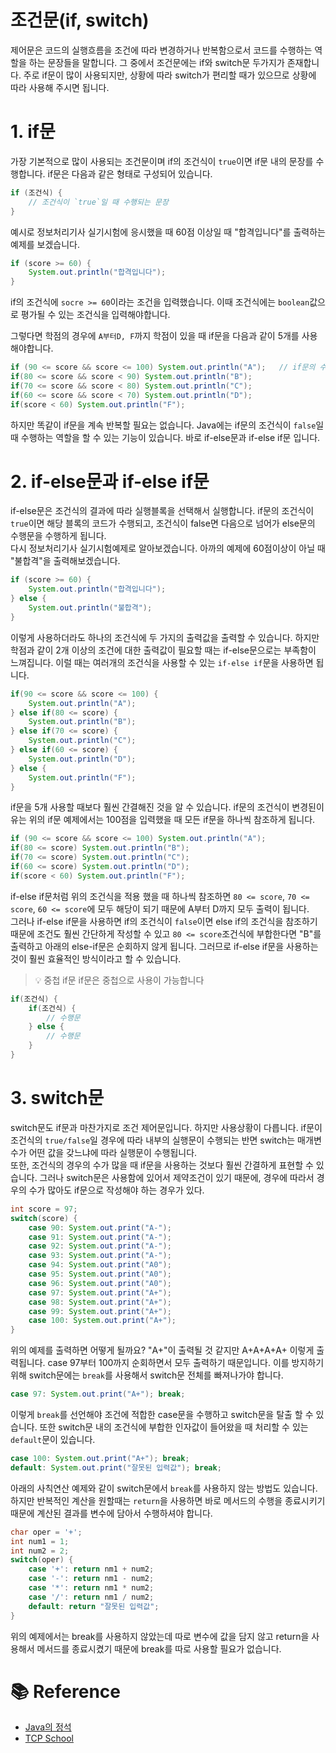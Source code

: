 # 조건문(if, switch)

제어문은 코드의 실행흐름을 조건에 따라 변경하거나 반복함으로서 코드를 수행하는 역할을 하는 문장들을 말합니다. 그 중에서 조건문에는 if와 switch문 두가지가 존재합니다. 주로 if문이 많이 사용되지만, 상황에 따라 switch가 편리할 때가 있으므로 상황에 따라 사용해 주시면 됩니다.

# 1. if문

가장 기본적으로 많이 사용되는 조건문이며 if의 조건식이 `true`이면 if문 내의 문장를 수행합니다. if문은 다음과 같은 형태로 구성되어 있습니다.

```java
if (조건식) {
	// 조건식이 `true`일 때 수행되는 문장
}
```

예시로 정보처리기사 실기시험에 응시했을 때 60점 이상일 때 "합격입니다"를 출력하는 예제를 보겠습니다.

```java
if (score >= 60) {
	System.out.println("합격입니다");
}
```

if의 조건식에 `socre >= 60`이라는 조건을 입력했습니다. 이때 조건식에는 `boolean`값으로 평가될 수 있는 조건식을 입력해야합니다.

그렇다면 학점의 경우에 `A부터D, F`까지 학점이 있을 때 if문을 다음과 같이 5개를 사용해야합니다.

```java
if (90 <= score && score <= 100) System.out.println("A");	// if문의 수행문이 한 줄로 구성되어 있는 경우 {}를 사용하지 않아도 됩니다.
if(80 <= score && score < 90) System.out.println("B");
if(70 <= score && score < 80) System.out.println("C");
if(60 <= score && score < 70) System.out.println("D");
if(score < 60) System.out.println("F");
```

하지만 똑같이 if문을 계속 반복할 필요는 없습니다. Java에는 if문의 조건식이 `false`일 때 수행하는 역할을 할 수 있는 기능이 있습니다. 바로 if-else문과 if-else if문 입니다.

# 2. if-else문과 if-else if문

if-else문은 조건식의 결과에 따라 실행블록을 선택해서 실행합니다. if문의 조건식이 `true`이면 해당 블록의 코드가 수행되고, 조건식이 false면 다음으로 넘어가 else문의 수행문을 수행하게 됩니다.  
다시 정보처리기사 실기시험예제로 알아보겠습니다. 아까의 예제에 60점이상이 아닐 때 "불합격"을 출력해보겠습니다.

```java
if (score >= 60) {
	System.out.println("합격입니다");
} else {
	System.out.println("불합격");
}
```

이렇게 사용하더라도 하나의 조건식에 두 가지의 출력값을 출력할 수 있습니다. 하지만 학점과 같이 2개 이상의 조건에 대한 출력값이 필요할 때는 if-else문으로는 부족함이 느껴집니다. 이럴 때는 여러개의 조건식을 사용할 수 있는 `if-else if`문을 사용하면 됩니다.

```java
if(90 <= score && score <= 100) {
	System.out.println("A");
} else if(80 <= score) {
	System.out.println("B");
} else if(70 <= score) {
	System.out.println("C");
} else if(60 <= score) {
	System.out.println("D");
} else {
	System.out.println("F");
}
```

if문을 5개 사용할 때보다 훨씬 간결해진 것을 알 수 있습니다. if문의 조건식이 변경된이유는 위의 if문 예제에서는 100점을 입력했을 때 모든 if문을 하나씩 참조하게 됩니다.

```java
if (90 <= score && score <= 100) System.out.println("A");
if(80 <= score) System.out.println("B");
if(70 <= score) System.out.println("C");
if(60 <= score) System.out.println("D");
if(score < 60) System.out.println("F");
```

if-else if문처럼 위의 조건식을 적용 했을 때 하나씩 참조하면 `80 <= score`, `70 <= score`, `60 <= score`에 모두 해당이 되기 때문에 A부터 D까지 모두 출력이 됩니다.  
그러나 if-else if문을 사용하면 if의 조건식이 `false`이면 else if의 조건식을 참조하기 때문에 조건도 훨씬 간단하게 작성할 수 있고 `80 <= score`조건식에 부합한다면 "B"를 출력하고 아래의 else-if문은 순회하지 않게 됩니다. 그러므로 if-else if문을 사용하는 것이 훨씬 효율적인 방식이라고 할 수 있습니다.

> 💡 중첩 if문
> if문은 중첩으로 사용이 가능합니다

```java
if(조건식) {
	if(조건식) {
    	// 수행문
    } else {
    	// 수행문
    }
}
```

# 3. switch문

switch문도 if문과 마찬가지로 조건 제어문입니다. 하지만 사용상황이 다릅니다. if문이 조건식의 `true/false`일 경우에 따라 내부의 실행문이 수행되는 반면 switch는 매개변수가 어떤 값을 갖느냐에 따라 실행문이 수행됩니다.  
또한, 조건식의 경우의 수가 많을 때 if문을 사용하는 것보다 훨씬 간결하게 표현할 수 있습니다. 그러나 switch문은 사용함에 있어서 제약조건이 있기 때문에, 경우에 따라서 경우의 수가 많아도 if문으로 작성해야 하는 경우가 있다.

```java
int score = 97;
switch(score) {
	case 90: System.out.print("A-");
    case 91: System.out.print("A-");
    case 92: System.out.print("A-");
    case 93: System.out.print("A-");
    case 94: System.out.print("A0");
    case 95: System.out.print("A0");
    case 96: System.out.print("A0");
    case 97: System.out.print("A+");
    case 98: System.out.print("A+");
    case 99: System.out.print("A+");
    case 100: System.out.print("A+");
}
```

위의 예제를 출력하면 어떻게 될까요? "A+"이 출력될 것 같지만 A+A+A+A+ 이렇게 출력됩니다. case 97부터 100까지 순회하면서 모두 출력하기 때문입니다. 이를 방지하기위해 switch문에는 `break`를 사용해서 switch문 전체를 빠져나가야 합니다.

```java
case 97: System.out.print("A+"); break;
```

이렇게 `break`를 선언해야 조건에 적합한 case문을 수행하고 switch문을 탈출 할 수 있습니다. 또한 switch문 내의 조건식에 부합한 인자값이 들어왔을 때 처리할 수 있는 `default`문이 있습니다.

```java
case 100: System.out.print("A+"); break;
default: System.out.print("잘못된 입력값"); break;
```

아래의 사칙연산 예제와 같이 switch문에서 `break`를 사용하지 않는 방법도 있습니다. 하지만 반복적인 계산을 원할때는 `return`을 사용하면 바로 메서드의 수행을 종료시키기 때문에 계산된 결과를 변수에 담아서 수행하셔야 합니다.

```java
char oper = '+';
int num1 = 1;
int num2 = 2;
switch(oper) {
	case '+': return nm1 + num2;
    case '-': return nm1 - num2;
    case '*': return nm1 * num2;
    case '/': return nm1 / num2;
    default: return "잘못된 입력값";
}
```

위의 예제에서는 break를 사용하지 않았는데 따로 변수에 값을 담지 않고 return을 사용해서 메서드를 종료시켰기 때문에 break를 따로 사용할 필요가 없습니다.

# 📚 Reference

- [Java의 정석](https://product.kyobobook.co.kr/detail/S000001550352)
- [TCP School](http://tcpschool.com/java/intro)
